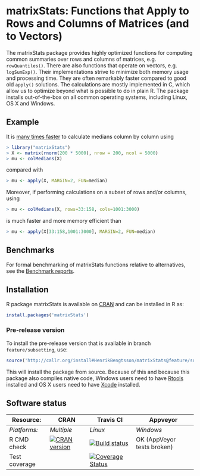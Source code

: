 # matrixStats: Functions that Apply to Rows and Columns of Matrices (and to Vectors)

The matrixStats package provides highly optimized functions for
computing common summaries over rows and columns of matrices,
e.g. `rowQuantiles()`. There are also functions that operate on vectors,
e.g. `logSumExp()`. Their implementations strive to minimize both memory
usage and processing time. They are often remarkably faster compared
to good old `apply()` solutions. The calculations are mostly implemented
in C, which allow us to optimize beyond what is possible to do in
plain R. The package installs out-of-the-box on all common operating
systems, including Linux, OS X and Windows.

## Example
It is [many times
faster](http://www.jottr.org/2015/01/matrixStats-0.13.1.html) to
calculate medians column by column using
```r
> library("matrixStats")
> X <- matrix(rnorm(200 * 5000), nrow = 200, ncol = 5000)
> mu <- colMedians(X)
```
compared with
```r
> mu <- apply(X, MARGIN=2, FUN=median)
```

Moreover, if performing calculations on a subset of rows and/or
columns, using
```r
> mu <- colMedians(X, rows=33:158, cols=1001:3000)
```
is much faster and more memory efficient than
```r
> mu <- apply(X[33:158,1001:3000], MARGIN=2, FUN=median)
```



## Benchmarks
For formal benchmarking of matrixStats functions relative to
alternatives, see the [Benchmark reports](https://github.com/HenrikBengtsson/matrixStats/wiki/Benchmark-reports).

## Installation
R package matrixStats is available on [CRAN](http://cran.r-project.org/package=matrixStats) and can be installed in R as:
```r
install.packages('matrixStats')
```

### Pre-release version
To install the pre-release version that is available in branch `feature/subsetting`, use:
```r
source('http://callr.org/install#HenrikBengtsson/matrixStats@feature/subsetting')
```
This will install the package from source.  Because of this and because this package also compiles native code, Windows users need to have [Rtools](https://cran.r-project.org/bin/windows/Rtools/) installed and OS X users need to have [Xcode](https://developer.apple.com/xcode/) installed.




## Software status

| Resource:     | CRAN        | Travis CI     | Appveyor         |
| ------------- | ------------------- | ------------- | ---------------- |
| _Platforms:_  | _Multiple_          | _Linux_       | _Windows_        |
| R CMD check   | <a href="http://cran.r-project.org/web/checks/check_results_matrixStats.html"><img border="0" src="http://www.r-pkg.org/badges/version/matrixStats" alt="CRAN version"></a> | <a href="https://travis-ci.org/HenrikBengtsson/matrixStats"><img src="https://travis-ci.org/HenrikBengtsson/matrixStats.svg" alt="Build status"></a> | OK (AppVeyor tests broken) |
| Test coverage |                     | <a href="https://coveralls.io/r/HenrikBengtsson/matrixStats"><img src="https://coveralls.io/repos/HenrikBengtsson/matrixStats/badge.svg?branch=develop" alt="Coverage Status"/></a>   |                  |
